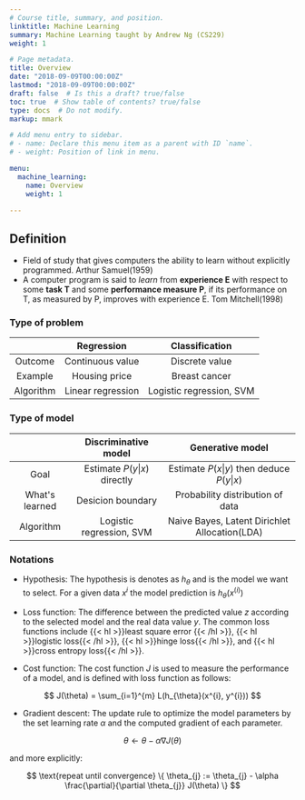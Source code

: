 ```yaml
---
# Course title, summary, and position.
linktitle: Machine Learning
summary: Machine Learning taught by Andrew Ng (CS229)
weight: 1

# Page metadata.
title: Overview
date: "2018-09-09T00:00:00Z"
lastmod: "2018-09-09T00:00:00Z"
draft: false  # Is this a draft? true/false
toc: true  # Show table of contents? true/false
type: docs  # Do not modify.
markup: mmark

# Add menu entry to sidebar.
# - name: Declare this menu item as a parent with ID `name`.
# - weight: Position of link in menu.

menu:
  machine_learning:
    name: Overview
    weight: 1

---
```

## Definition 

* Field of study that gives computers the ability to learn without explicitly programmed. Arthur Samuel(1959)
* A computer program is said to *learn* from **experience E** with respect to some **task T** and some **performance measure P**, if its performance on T, as measured by P, improves with experience E. Tom Mitchell(1998)

### Type of problem

| | Regression | Classification |
|:------:|:------:|:------:|
|Outcome|Continuous value|Discrete value|
|Example|Housing price|Breast cancer|
|Algorithm|Linear regression|Logistic regression, SVM|

### Type of model

| |Discriminative model|Generative model|
:------:|:------:|:------:
|Goal|Estimate $P(y\|x)$  directly|Estimate $P(x\|y)$ then deduce $P(y\|x)$|
|What's learned|Desicion boundary|Probability distribution of data|
|Algorithm|Logistic regression, SVM|Naive Bayes, Latent Dirichlet Allocation(LDA)|

### Notations 

* Hypothesis: The hypothesis is denotes as $h_{\theta}$ and is the model we want to select. For a given data $x^{i}$ the model prediction is $h_{\theta}(x^{(i)})$

* Loss function: The difference between the predicted value $z$ according to the selected model and the real data value $y$. The common loss functions include {{< hl >}}least square error {{< /hl >}}, {{< hl >}}logistic loss{{< /hl >}}, {{< hl >}}hinge loss{{< /hl >}}, and {{< hl >}}cross entropy loss{{< /hl >}}.

* Cost function: The cost function $J$ is used to measure the performance of a model, and is defined with loss function as follows:

$$ J(\theta) = \sum_{i=1}^{m} L(h_{\theta}(x^{i}, y^{i})) $$

* Gradient descent: The update rule to optimize the model parameters by the set learning rate $\alpha$ and the computed gradient of each parameter.

$$\theta \gets \theta - \alpha\nabla J(\theta)$$

  and more explicitly:

$$
\text{repeat until convergence}
\{
\theta_{j} := \theta_{j} - \alpha \frac{\partial}{\partial \theta_{j}} J(\theta)
\}
$$



